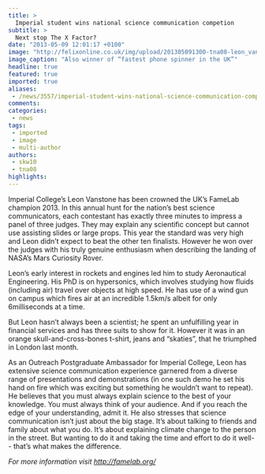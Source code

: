 ```yaml
---
title: >
  Imperial student wins national science communication competion
subtitle: >
  Next stop The X Factor?
date: "2013-05-09 12:01:17 +0100"
image: "http://felixonline.co.uk/img/upload/201305091300-tna08-leon_vanstone_famelabwinner2013.jpg"
image_caption: "Also winner of “fastest phone spinner in the UK”"
headline: true
featured: true
imported: true
aliases:
 - /news/3557/imperial-student-wins-national-science-communication-competion
comments:
categories:
 - news
tags:
 - imported
 - image
 - multi-author
authors:
 - skw10
 - tna08
highlights:
---
```


Imperial College’s Leon Vanstone has been crowned the UK’s FameLab champion 2013. In this annual hunt for the nation’s best science communicators, each contestant has exactly three minutes to impress a panel of three judges. They may explain any scientific concept but cannot use assisting slides or large props. This year the standard was very high and Leon didn’t expect to beat the other ten finalists. However he won over the judges with his truly genuine enthusiasm when describing the landing of NASA’s Mars Curiosity Rover.

Leon’s early interest in rockets and engines led him to study Aeronautical Engineering. His PhD is on hypersonics, which involves studying how fluids (including air) travel over objects at high speed. He has use of a wind gun on campus which fires air at an incredible 1.5km/s albeit for only 6milliseconds at a time.

But Leon hasn’t always been a scientist; he spent an unfulfilling year in financial services and has three suits to show for it. However it was in an orange skull-and-cross-bones t-shirt, jeans and “skaties”, that he triumphed in London last month.

As an Outreach Postgraduate Ambassador for Imperial College, Leon has extensive science communication experience garnered from a diverse range of presentations and demonstrations (in one such demo he set his hand on fire which was exciting but something he wouldn’t want to repeat). He believes that you must always explain science to the best of your knowledge. You must always think of your audience. And if you reach the edge of your understanding, admit it. He also stresses that science communication isn’t just about the big stage. It’s about talking to friends and family about what you do. It’s about explaining climate change to the person in the street. But wanting to do it and taking the time and effort to do it well-- that’s what makes the difference.

_For more information visit <http://famelab.org/>_
